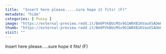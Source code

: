 ```yaml
---
title:  "Insert here please.....sure hope it fits! (F)"
metadate: "hide"
categories: [ Pussy ]
image: "https://external-preview.redd.it/Bm9PVkBUcMSx9G1W0XB1KVaoXSAOm0J435cYfOhu-TE.jpg?auto=webp&s=a8b5d875bd3c161bf66346f08909548c86752b60"
thumb: "https://external-preview.redd.it/Bm9PVkBUcMSx9G1W0XB1KVaoXSAOm0J435cYfOhu-TE.jpg?width=1080&crop=smart&auto=webp&s=eac4e9779346312bd18ee18578edb791fc69e389"
visit: ""
---
```

Insert here please.....sure hope it fits! (F)
